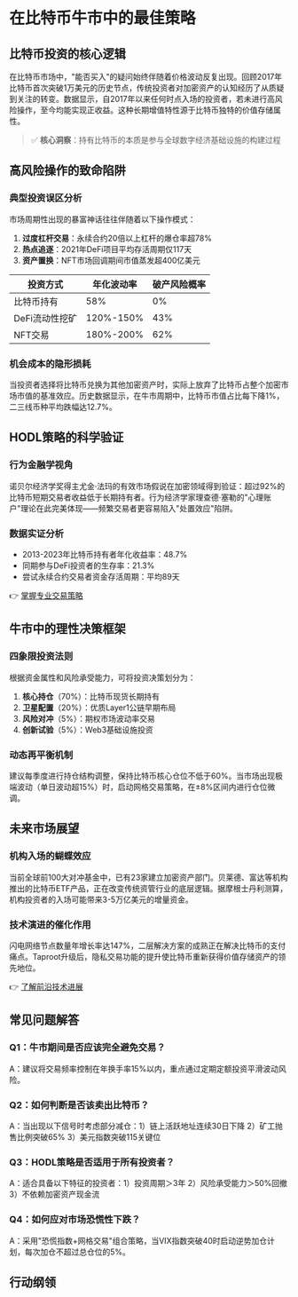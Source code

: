 # 在比特币牛市中的最佳策略

## 比特币投资的核心逻辑
在比特币市场中，"能否买入"的疑问始终伴随着价格波动反复出现。回顾2017年比特币首次突破1万美元的历史节点，传统投资者对加密资产的认知经历了从质疑到关注的转变。数据显示，自2017年以来任何时点入场的投资者，若未进行高风险操作，至今均能实现正收益。这种长期增值特性源于比特币独特的价值存储属性。

> ✅ **核心洞察**：持有比特币的本质是参与全球数字经济基础设施的构建过程

## 高风险操作的致命陷阱
### 典型投资误区分析
市场周期性出现的暴富神话往往伴随着以下操作模式：
1. **过度杠杆交易**：永续合约20倍以上杠杆的爆仓率超78%
2. **热点追逐**：2021年DeFi项目平均存活周期仅117天
3. **资产置换**：NFT市场回调期间市值蒸发超400亿美元

| 投资方式       | 年化波动率 | 破产风险概率 |
|----------------|------------|--------------|
| 比特币持有     | 58%        | 0%           |
| DeFi流动性挖矿 | 120%-150%  | 43%          |
| NFT交易        | 180%-200%  | 62%          |

### 机会成本的隐形损耗
当投资者选择将比特币兑换为其他加密资产时，实际上放弃了比特币占整个加密市场市值的基准效应。历史数据显示，在牛市周期中，比特币市值占比每下降1%，二三线币种平均跌幅达12.7%。

## HODL策略的科学验证
### 行为金融学视角
诺贝尔经济学奖得主尤金·法玛的有效市场假说在加密领域得到验证：超过92%的比特币短期交易者收益低于长期持有者。行为经济学家理查德·塞勒的"心理账户"理论在此完美体现——频繁交易者更容易陷入"处置效应"陷阱。

### 数据实证分析
- 2013-2023年比特币持有者年化收益率：48.7%
- 同期参与DeFi投资者的生存率：21.3%
- 尝试永续合约交易者资金存活周期：平均89天

👉 [掌握专业交易策略](https://bit.ly/okx_welcome)

## 牛市中的理性决策框架
### 四象限投资法则
根据资金属性和风险承受能力，可将投资决策划分为：
1. **核心持仓**（70%）：比特币现货长期持有
2. **卫星配置**（20%）：优质Layer1公链早期布局
3. **风险对冲**（5%）：期权市场波动率交易
4. **创新试验**（5%）：Web3基础设施投资

### 动态再平衡机制
建议每季度进行持仓结构调整，保持比特币核心仓位不低于60%。当市场出现极端波动（单日波动超15%）时，启动网格交易策略，在±8%区间内进行仓位微调。

## 未来市场展望
### 机构入场的蝴蝶效应
当前全球前100大对冲基金中，已有23家建立加密资产部门。贝莱德、富达等机构推出的比特币ETF产品，正在改变传统资管行业的底层逻辑。据摩根士丹利测算，机构投资者的入场可能带来3-5万亿美元的增量资金。

### 技术演进的催化作用
闪电网络节点数量年增长率达147%，二层解决方案的成熟正在解决比特币的支付痛点。Taproot升级后，隐私交易功能的提升使比特币重新获得价值存储资产的领先地位。

👉 [了解前沿技术进展](https://bit.ly/okx_welcome)

## 常见问题解答
### Q1：牛市期间是否应该完全避免交易？
A：建议将交易频率控制在年换手率15%以内，重点通过定期定额投资平滑波动风险。

### Q2：如何判断是否该卖出比特币？
A：当出现以下信号时考虑部分减仓：1）链上活跃地址连续30日下降 2）矿工抛售比例突破65% 3）美元指数突破115关键位

### Q3：HODL策略是否适用于所有投资者？
A：适合具备以下特征的投资者：1）投资周期＞3年 2）风险承受能力＞50%回撤 3）不依赖加密资产现金流

### Q4：如何应对市场恐慌性下跌？
A：采用"恐慌指数+网格交易"组合策略，当VIX指数突破40时启动逆势加仓计划，每次加仓不超过总仓位的5%。

## 行动纲领